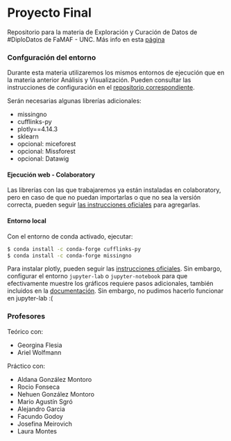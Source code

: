 # Proyecto Final

Repositorio para la materia de Exploración y Curación de Datos de #DiploDatos de FaMAF - UNC. Más info en esta [página](http://diplodatos.famaf.unc.edu.ar/analisis-y-curacion-de-datos/)

### Confguración del entorno ###

Durante esta materia utilizaremos los mismos entornos de ejecución que en la materia anterior Análisis y Visualización. Pueden consultar las instrucciones de configuración en el [repositorio correspondiente](https://github.com/DiploDatos/AnalisisyVisualizacion/).

Serán necesarias algunas librerías adicionales:
  * missingno
  * cufflinks-py
  * plotly==4.14.3
  * sklearn
  * opcional: miceforest
  * opcional: Missforest
  * opcional: Datawig

#### Ejecución web - Colaboratory

Las librerías con las que trabajaremos ya están instaladas en colaboratory, pero en caso de que no puedan importarlas o que no sea la versión correcta, pueden seguir [las instrucciones oficiales](https://colab.research.google.com/notebooks/snippets/importing_libraries.ipynb) para agregarlas.

#### Entorno local

Con el entorno de conda activado, ejecutar:

```bash
$ conda install -c conda-forge cufflinks-py
$ conda install -c conda-forge missingno
```

Para instalar plotly, pueden seguir las [instrucciones oficiales](https://plotly.com/python/getting-started/#installation). Sin embargo, configurar el entorno `jupyter-lab` o `jupyter-notebook` para que efectivamente muestre los gráficos requiere pasos adicionales, también incluidos en la [documentación](https://plotly.com/python/getting-started/#jupyter-notebook-support). Sin embargo, no pudimos hacerlo funcionar en jupyter-lab :( 

### Profesores ###

Teórico con:
* Georgina Flesia
* Ariel Wolfmann

Práctico con:
* Aldana González Montoro
* Rocio Fonseca
* Nehuen González Montoro
* Mario Agustín Sgró
* Alejandro Garcia
* Facundo Godoy
* Josefina Meirovich
* Laura Montes
